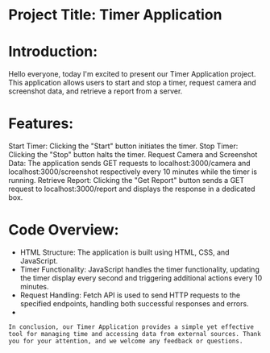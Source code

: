 # Project Title: Timer Application

# Introduction:
Hello everyone, today I'm excited to present our Timer Application project. This application allows users to start and stop a timer, request camera and screenshot data, and retrieve a report from a server.

# Features:

Start Timer: Clicking the "Start" button initiates the timer.
Stop Timer: Clicking the "Stop" button halts the timer.
Request Camera and Screenshot Data: The application sends GET requests to localhost:3000/camera and localhost:3000/screenshot respectively every 10 minutes while the timer is running.
Retrieve Report: Clicking the "Get Report" button sends a GET request to localhost:3000/report and displays the response in a dedicated box.
# Code Overview:

* HTML Structure: The application is built using HTML, CSS, and JavaScript.
* Timer Functionality: JavaScript handles the timer functionality, updating the timer display every second and triggering additional actions every 10 minutes.
* Request Handling: Fetch API is used to send HTTP requests to the specified endpoints, handling both successful responses and errors.
*
```Conclusion:
In conclusion, our Timer Application provides a simple yet effective tool for managing time and accessing data from external sources. Thank you for your attention, and we welcome any feedback or questions.
